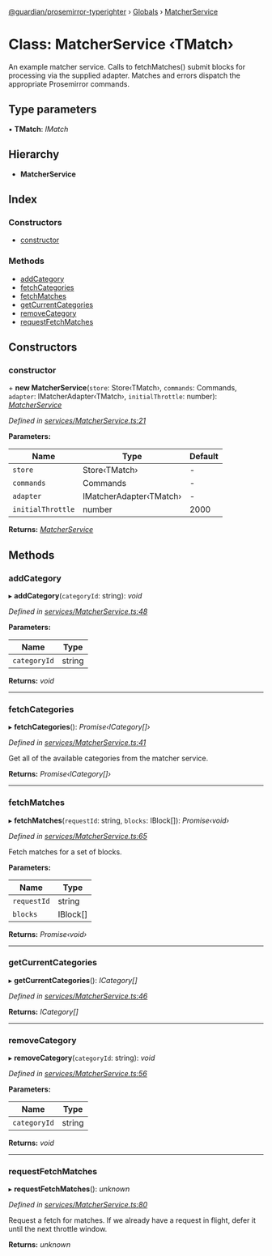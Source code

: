 [@guardian/prosemirror-typerighter](../README.md) › [Globals](../globals.md) › [MatcherService](matcherservice.md)

# Class: MatcherService ‹**TMatch**›

An example matcher service. Calls to fetchMatches() submit blocks
for processing via the supplied adapter. Matches and errors dispatch
the appropriate Prosemirror commands.

## Type parameters

▪ **TMatch**: *IMatch*

## Hierarchy

* **MatcherService**

## Index

### Constructors

* [constructor](matcherservice.md#constructor)

### Methods

* [addCategory](matcherservice.md#addcategory)
* [fetchCategories](matcherservice.md#fetchcategories)
* [fetchMatches](matcherservice.md#fetchmatches)
* [getCurrentCategories](matcherservice.md#getcurrentcategories)
* [removeCategory](matcherservice.md#removecategory)
* [requestFetchMatches](matcherservice.md#requestfetchmatches)

## Constructors

###  constructor

\+ **new MatcherService**(`store`: Store‹TMatch›, `commands`: Commands, `adapter`: IMatcherAdapter‹TMatch›, `initialThrottle`: number): *[MatcherService](matcherservice.md)*

*Defined in [services/MatcherService.ts:21](https://github.com/guardian/prosemirror-typerighter/blob/6b0a3bc/src/ts/services/MatcherService.ts#L21)*

**Parameters:**

Name | Type | Default |
------ | ------ | ------ |
`store` | Store‹TMatch› | - |
`commands` | Commands | - |
`adapter` | IMatcherAdapter‹TMatch› | - |
`initialThrottle` | number | 2000 |

**Returns:** *[MatcherService](matcherservice.md)*

## Methods

###  addCategory

▸ **addCategory**(`categoryId`: string): *void*

*Defined in [services/MatcherService.ts:48](https://github.com/guardian/prosemirror-typerighter/blob/6b0a3bc/src/ts/services/MatcherService.ts#L48)*

**Parameters:**

Name | Type |
------ | ------ |
`categoryId` | string |

**Returns:** *void*

___

###  fetchCategories

▸ **fetchCategories**(): *Promise‹ICategory[]›*

*Defined in [services/MatcherService.ts:41](https://github.com/guardian/prosemirror-typerighter/blob/6b0a3bc/src/ts/services/MatcherService.ts#L41)*

Get all of the available categories from the matcher service.

**Returns:** *Promise‹ICategory[]›*

___

###  fetchMatches

▸ **fetchMatches**(`requestId`: string, `blocks`: IBlock[]): *Promise‹void›*

*Defined in [services/MatcherService.ts:65](https://github.com/guardian/prosemirror-typerighter/blob/6b0a3bc/src/ts/services/MatcherService.ts#L65)*

Fetch matches for a set of blocks.

**Parameters:**

Name | Type |
------ | ------ |
`requestId` | string |
`blocks` | IBlock[] |

**Returns:** *Promise‹void›*

___

###  getCurrentCategories

▸ **getCurrentCategories**(): *ICategory[]*

*Defined in [services/MatcherService.ts:46](https://github.com/guardian/prosemirror-typerighter/blob/6b0a3bc/src/ts/services/MatcherService.ts#L46)*

**Returns:** *ICategory[]*

___

###  removeCategory

▸ **removeCategory**(`categoryId`: string): *void*

*Defined in [services/MatcherService.ts:56](https://github.com/guardian/prosemirror-typerighter/blob/6b0a3bc/src/ts/services/MatcherService.ts#L56)*

**Parameters:**

Name | Type |
------ | ------ |
`categoryId` | string |

**Returns:** *void*

___

###  requestFetchMatches

▸ **requestFetchMatches**(): *unknown*

*Defined in [services/MatcherService.ts:80](https://github.com/guardian/prosemirror-typerighter/blob/6b0a3bc/src/ts/services/MatcherService.ts#L80)*

Request a fetch for matches. If we already have a request in flight,
defer it until the next throttle window.

**Returns:** *unknown*
